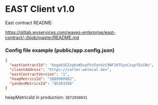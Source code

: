 # EAST Client v1.0

East contract README:

https://gitlab.wvservices.com/waves-enterprise/east-contract/-/blob/master/README.md

### Config file example (public/app.config.json)
```json
{
  "eastContractId": "6egak5EZxg6xW5cpFVzFonXzC9NF1kTSynCzupfQiCNx",
  "clientAddress": "https://carter.welocal.dev",
  "eastContractVersion": "1",
  "heapMetricsId": "3889900902",
  "yandexMetricsId": "85383388"
}
```
heapMetricsId in production: `3072950031`
